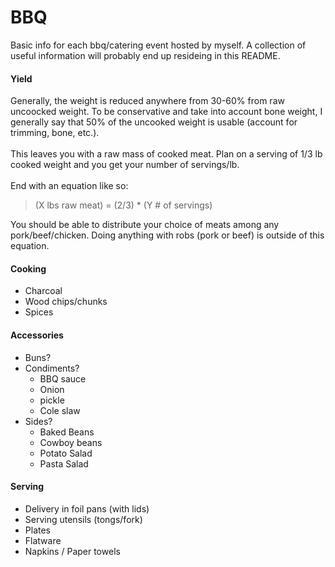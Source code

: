 BBQ
===

Basic info for each bbq/catering event hosted by myself. A collection of useful information will probably end up resideing in this README.

#### Yield
Generally, the weight is reduced anywhere from 30-60% from raw uncoocked weight. To be conservative and take into account bone weight, I generally say that 50% of the uncooked weight is usable (account for trimming, bone, etc.).  
<br />
This leaves you with a raw mass of cooked meat. Plan on a serving of 1/3 lb cooked weight and you get your number of servings/lb.  
<br />
End with an equation like so:
<br />
> (X lbs raw meat) = (2/3) * (Y # of servings)  

You should be able to distribute your choice of meats among any pork/beef/chicken. Doing anything with robs (pork or beef) is outside of this equation.

#### Cooking
- Charcoal
- Wood chips/chunks
- Spices

#### Accessories
- Buns?
- Condiments?
    - BBQ sauce
    - Onion
    - pickle
    - Cole slaw
- Sides?
    - Baked Beans
    - Cowboy beans
    - Potato Salad
    - Pasta Salad

#### Serving
- Delivery in foil pans (with lids)
- Serving utensils (tongs/fork)
- Plates
- Flatware
- Napkins / Paper towels

